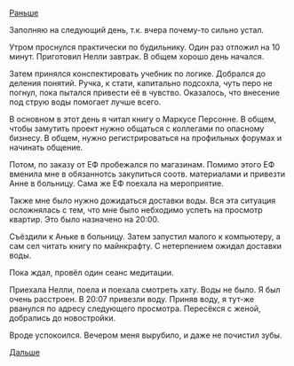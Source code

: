 [Раньше](2019.07.02.md)

Заполняю на следующий день, т.к. вчера почему-то сильно устал.

Утром проснулся практически по будильнику. Один раз отложил на 10 минут. Приготовил Нелли завтрак. В общем хорошо день начался.

Затем принялся конспектировать учебник по логике. Добрался до деления понятий.
Ручка, к стати, капитально подсохла, чуть перо не погнул, пока пытался привести её в чувство. Оказалось, что внесение под струю воды помогает лучше всего.

В основном в этот день я читал книгу о Маркусе Персонне. В общем, чтобы замутить проект нужно общаться с коллегами по опасному бизнесу. В общем, нужно регистрироваться на профильных форумах и начинать общение.

Потом, по заказу от ЕФ пробежался по магазинам. Помимо этого ЕФ вменила мне в обязаннотсь закупиться соотв. материалами и привезти Анне в больницу. Сама же ЕФ поехала на мероприятие.

Также мне было нужно дожидаться доставки воды. Вся эта ситуация осложнялась с тем, что мне было небходимо успеть на просмотр квартир. Это было назначено на 20:00.

Съёздили к Аньке в больницу.
Затем запустил малого к компьютеру, а сам сел читать книгу по майнкрафту. С нетерпением ожидал доставки воды.

Пока ждал, провёл один сеанс медитации.

Приехала Нелли, поела и поехала смотреть хату. Воды не было. Я был очень расстроен.
В 20:07 привезли воду. Приняв воду, я тут-же рванулся по адресу следующего просмотра. Пересёкся с женой, добрались до новостройки.

Вроде успокоился.
Вечером меня вырубило, и даже не почистил зубы.

[Дальше](2019.07.04.md)